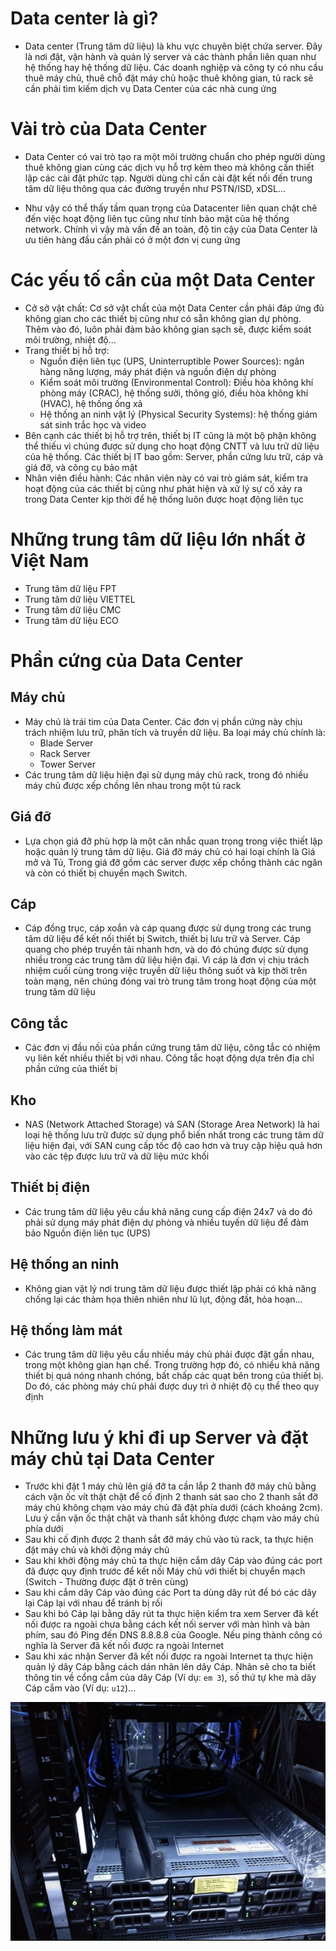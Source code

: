 # Data center là gì?
- Data center (Trung tâm dữ liệu) là khu vực chuyên biệt chứa server. Đây là nơi đặt, vận hành và quản lý server và các thành phần liên quan như hệ thống hay hệ thống dữ liệu. Các doanh nghiệp và công ty có nhu cầu thuê máy chủ, thuê chỗ đặt máy chủ hoặc thuê không gian, tủ rack sẽ cần phải tìm kiếm dịch vụ Data Center của các nhà cung ứng

# Vài trò của Data Center
- Data Center có vai trò tạo ra một môi trường chuẩn cho phép người dùng thuê không gian cùng các dịch vụ hỗ trợ kèm theo mà không cần thiết lập các cài đặt phức tạp. Người dùng chỉ cần cài đặt kết nối đến trung tâm dữ liệu thông qua các đường truyền như PSTN/ISD, xDSL...

- Như vậy có thể thấy tầm quan trọng của Datacenter liên quan chặt chẽ đến việc hoạt động liên tục cũng như tính bảo mật của hệ thống network. Chính vì vậy mà vấn đề an toàn, độ tin cậy của Data Center là ưu tiên hàng đầu cần phải có ở một đơn vị cung ứng

# Các yếu tố cần của một Data Center
- Cở sở vật chất: Cơ sở vật chất của một Data Center cần phải đáp ứng đủ không gian cho các thiết bị cũng như có sẵn không gian dự phòng. Thêm vào đó, luôn phải đảm bảo không gian sạch sẽ, được kiểm soát môi trường, nhiệt độ...
- Trang thiết bị hỗ trợ: 
	+ Nguồn điện liên tục (UPS, Uninterruptible Power Sources): ngân hàng năng lượng, máy phát điện và nguồn điện dự phòng
	+ Kiểm soát môi trường (Environmental Control): Điều hòa không khí phòng máy (CRAC), hệ thống sưởi, thông gió, điều hòa không khí (HVAC), hệ thống ống xả
	+ Hệ thống an ninh vật lý (Physical Security Systems): hệ thống giám sát sinh trắc học và video
- Bên cạnh các thiết bị hỗ trợ trên, thiết bị IT cũng là một bộ phận không thể thiếu vì chúng được sử dụng cho hoạt động CNTT và lưu trữ dữ liệu của hệ thống. Các thiết bị IT bao gồm: Server, phần cứng lưu trữ, cáp và giá đỡ, và công cụ bảo mật
- Nhân viên điều hành: Các nhân viên này có vai trò giám sát, kiểm tra hoạt động của các thiết bị cũng như phát hiện và xử lý sự cố xảy ra trong Data Center kịp thời để hệ thống luôn được hoạt động liên tục
# Những trung tâm dữ liệu lớn nhất ở Việt Nam
- Trung tâm dữ liệu FPT
- Trung tâm dữ liệu VIETTEL
- Trung tâm dữ liệu CMC
- Trung tâm dữ liệu ECO
# Phần cứng của Data Center
## Máy chủ 
- Máy chủ là trái tim của Data Center. Các đơn vị phần cứng này chịu trách nhiệm lưu trữ, phân tích và truyền dữ liệu. Ba loại máy chủ chính là:
	+ Blade Server
	+ Rack Server
	+ Tower Server
- Các trung tâm dữ liệu hiện đại sử dụng máy chủ rack, trong đó nhiều máy chủ được xếp chồng lên nhau trong một tủ rack
## Giá đỡ
- Lựa chọn giá đỡ phù hợp là một cân nhắc quan trọng trong việc thiết lập hoặc quản lý trung tâm dữ liệu. Giá đỡ máy chủ có hai loại chính là Giá mở và Tủ, Trong giá đỡ gồm các server được xếp chồng thành các ngăn và còn có thiết bị chuyển mạch Switch. 
## Cáp 
- Cáp đồng trục, cáp xoắn và cáp quang được sử dụng trong các trung tâm dữ liệu để kết nối thiết bị Switch, thiết bị lưu trữ và Server. Cáp quang cho phép truyền tải nhanh hơn, và do đó chúng được sử dụng nhiều trong các trung tâm dữ liệu hiện đại. Vì cáp là đơn vị chịu trách nhiệm cuối cùng trong việc truyền dữ liệu thông suốt và kịp thời trên toàn mạng, nên chúng đóng vai trò trung tâm trong hoạt động của một trung tâm dữ liệu
## Công tắc
- Các đơn vị đầu nối của phần cứng trung tâm dữ liệu, công tắc có nhiệm vụ liên kết nhiều thiết bị với nhau. Công tắc hoạt động dựa trên địa chỉ phần cứng của thiết bị
## Kho
- NAS (Network Attached Storage) và SAN (Storage Area Network) là hai loại hệ thống lưu trữ được sử dụng phổ biến nhất trong các trung tâm dữ liệu hiện đại, với SAN cung cấp tốc độ cao hơn và truy cập hiệu quả hơn vào các tệp được lưu trữ và dữ liệu mức khối
## Thiết bị điện
- Các trung tâm dữ liệu yêu cầu khả năng cung cấp điện 24x7 và do đó phải sử dụng máy phát điện dự phòng và nhiều tuyến dữ liệu để đảm bảo Nguồn điện liên tục (UPS)
## Hệ thống an ninh
- Không gian vật lý nơi trung tâm dữ liệu được thiết lập phải có khả năng chống lại các thảm họa thiên nhiên như lũ lụt, động đất, hỏa hoạn...
## Hệ thống làm mát
- Các trung tâm dữ liệu yêu cầu nhiều máy chủ phải được đặt gần nhau, trong một không gian hạn chế. Trong trường hợp đó, có nhiều khả năng thiết bị quá nóng nhanh chóng, bất chấp các quạt bên trong của thiết bị. Do đó, các phòng máy chủ phải được duy trì ở nhiệt độ cụ thể theo quy định

# Những lưu ý khi đi up Server và đặt máy chủ tại Data Center
- Trước khi đặt 1 máy chủ lên giá đỡ ta cần lắp 2 thanh đỡ máy chủ bằng cách vặn ốc vít thật chặt để cố định 2 thanh sát sao cho 2 thanh sắt đỡ máy chủ không chạm vào máy chủ đã đặt phía dưới (cách khoảng 2cm). Lưu ý cần vặn ốc thật chặt và thanh sắt không được chạm vào máy chủ phía dưới
- Sau khi cố định được 2 thanh sắt đỡ máy chủ vào tủ rack, ta thực hiện đặt máy chủ và khởi động máy chủ
- Sau khi khởi động máy chủ ta thực hiện cắm dây Cáp vào đúng các port đã được quy định trước để kết nối Máy chủ với thiết bị chuyển mạch (Switch - Thường được đặt ở trên cùng)
- Sau khi cắm dây Cáp vào đúng các Port ta dùng dây rút để bó các dây lại Cáp lại với nhau để tránh bị rối
- Sau khi bó Cáp lại bằng dây rút ta thực hiện kiểm tra xem Server đã kết nối được ra ngoài chưa bằng cách kết nối server với màn hình và bàn phím, sau đó Ping đến DNS 8.8.8.8 của Google. Nếu ping thành công có nghĩa là Server đã kết nối được ra ngoài Internet
- Sau khi xác nhận Server đã kết nối được ra ngoài Internet ta thực hiện quản lý dây Cáp bằng cách dán nhãn lên dây Cáp. Nhãn sẽ cho ta biết thông tin về cổng cắm của dây Cáp (Ví dụ: `em 3`), số thứ tự khe mà dây Cáp cắm vào (Ví dụ: `u12`)...

![](./images/u12.png)
